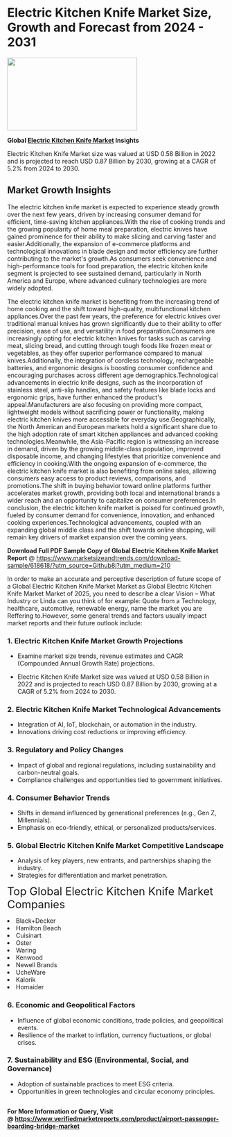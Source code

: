 <H1>Electric Kitchen Knife Market Size, Growth and Forecast from 2024 - 2031</H1><img class="aligncenter size-medium wp-image-584254" src="https://thirdeyenews.in/wp-content/uploads/2024/09/Global-Market-Research-300x168.jpeg" alt="" width="300" height="168" /><p><strong>Global&nbsp;<a href="https://www.marketsizeandtrends.com/download-sample/618618/?utm_source=Github8j?utm_medium=210">Electric Kitchen Knife Market</a> Insights</strong></p><p>Electric Kitchen Knife Market size was valued at USD 0.58 Billion in 2022 and is projected to reach USD 0.87 Billion by 2030, growing at a CAGR of 5.2% from 2024 to 2030.</p><p><h2>Market Growth Insights</h2> <p>The electric kitchen knife market is expected to experience steady growth over the next few years, driven by increasing consumer demand for efficient, time-saving kitchen appliances.With the rise of cooking trends and the growing popularity of home meal preparation, electric knives have gained prominence for their ability to make slicing and carving faster and easier.Additionally, the expansion of e-commerce platforms and technological innovations in blade design and motor efficiency are further contributing to the market's growth.As consumers seek convenience and high-performance tools for food preparation, the electric kitchen knife segment is projected to see sustained demand, particularly in North America and Europe, where advanced culinary technologies are more widely adopted.</p> <p>The electric kitchen knife market is benefiting from the increasing trend of home cooking and the shift toward high-quality, multifunctional kitchen appliances.Over the past few years, the preference for electric knives over traditional manual knives has grown significantly due to their ability to offer precision, ease of use, and versatility in food preparation.Consumers are increasingly opting for electric kitchen knives for tasks such as carving meat, slicing bread, and cutting through tough foods like frozen meat or vegetables, as they offer superior performance compared to manual knives.Additionally, the integration of cordless technology, rechargeable batteries, and ergonomic designs is boosting consumer confidence and encouraging purchases across different age demographics.Technological advancements in electric knife designs, such as the incorporation of stainless steel, anti-slip handles, and safety features like blade locks and ergonomic grips, have further enhanced the product's appeal.Manufacturers are also focusing on providing more compact, lightweight models without sacrificing power or functionality, making electric kitchen knives more accessible for everyday use.Geographically, the North American and European markets hold a significant share due to the high adoption rate of smart kitchen appliances and advanced cooking technologies.Meanwhile, the Asia-Pacific region is witnessing an increase in demand, driven by the growing middle-class population, improved disposable income, and changing lifestyles that prioritize convenience and efficiency in cooking.With the ongoing expansion of e-commerce, the electric kitchen knife market is also benefiting from online sales, allowing consumers easy access to product reviews, comparisons, and promotions.The shift in buying behavior toward online platforms further accelerates market growth, providing both local and international brands a wider reach and an opportunity to capitalize on consumer preferences.In conclusion, the electric kitchen knife market is poised for continued growth, fueled by consumer demand for convenience, innovation, and enhanced cooking experiences.Technological advancements, coupled with an expanding global middle class and the shift towards online shopping, will remain key drivers of market expansion over the coming years.</p> <p><span class=""><strong>Download Full PDF Sample Copy of Global Electric Kitchen Knife Market Report</strong> @ <a href="https://www.marketsizeandtrends.com/download-sample/618618/?utm_source=Github8j?utm_medium=210" target="_blank">https://www.marketsizeandtrends.com/download-sample/618618/?utm_source=Github8j?utm_medium=210</a></span></p><p>In order to make an accurate and perceptive description of future scope of a Global&nbsp;Electric Kitchen Knife Market Market as Global&nbsp;Electric Kitchen Knife Market Market of 2025, you need to describe a clear Vision &ndash; What Industry or Linda can you think of for example: Quote from a Technology, healthcare, automotive, renewable energy, name the market you are Reffering to.However, some general trends and factors usually impact market reports and their future outlook include:</p><h3>1.&nbsp;<strong>Electric Kitchen Knife Market Growth Projections</strong></h3><ul><li>Examine market size trends, revenue estimates and CAGR (Compounded Annual Growth Rate) projections.</li><li><p>Electric Kitchen Knife Market size was valued at USD 0.58 Billion in 2022 and is projected to reach USD 0.87 Billion by 2030, growing at a CAGR of 5.2% from 2024 to 2030.</p></li></ul><h3>2.&nbsp;<strong>Electric Kitchen Knife Market Technological Advancements</strong></h3><ul><li>Integration of AI, IoT, blockchain, or automation in the industry.</li><li>Innovations driving cost reductions or improving efficiency.</li></ul><h3>3.&nbsp;<strong>Regulatory and Policy Changes</strong></h3><ul><li>Impact of global and regional regulations, including sustainability and carbon-neutral goals.</li><li>Compliance challenges and opportunities tied to government initiatives.</li></ul><h3>4.&nbsp;<strong>Consumer Behavior Trends</strong></h3><ul><li>Shifts in demand influenced by generational preferences (e.g., Gen Z, Millennials).</li><li>Emphasis on eco-friendly, ethical, or personalized products/services.</li></ul><h3>5.&nbsp;<strong>Global Electric Kitchen Knife Market Competitive Landscape</strong></h3><ul><li>Analysis of key players, new entrants, and partnerships shaping the industry.</li><li>Strategies for differentiation and market penetration.</li></ul><p data-pm-slice="1 1 []"><span style="color: inherit; font-family: inherit; font-size: 25px;">Top Global Electric Kitchen Knife Market Companies</span></p><div class="" data-test-id=""><p><li>Black+Decker</li><li> Hamilton Beach</li><li> Cuisinart</li><li> Oster</li><li> Waring</li><li> Kenwood</li><li> Newell Brands</li><li> UcheWare</li><li> Kalorik</li><li> Homaider</li></p></div><h3>6.&nbsp;<strong>Economic and Geopolitical Factors</strong></h3><ul><li>Influence of global economic conditions, trade policies, and geopolitical events.</li><li>Resilience of the market to inflation, currency fluctuations, or global crises.</li></ul><h3>7.&nbsp;<strong>Sustainability and ESG (Environmental, Social, and Governance)</strong></h3><ul><li>Adoption of sustainable practices to meet ESG criteria.</li><li>Opportunities in green technologies and circular economy principles.</li></ul><h2><strong style="font-size: 14px;">For More Information or Query, Visit @&nbsp;</strong><a style="background-color: #ffffff; font-size: 14px;" href="https://www.marketsizeandtrends.com/report/electric-kitchen-knife-market/" target="_blank">https://www.verifiedmarketreports.com/product/airport-passenger-boarding-bridge-market</a></h2>